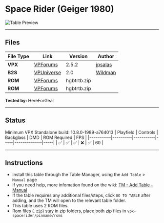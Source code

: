 # Space Rider (Geiger 1980)

![Table Preview](../../images/vpx-spacerider.png)

---

## Files
| File Type | Link | Version | Author | 
|-----------|--------|----------|--------------|
| **VPX** | [VPForums](https://www.vpforums.org/index.php?app=downloads&showfile=15649/) | 2.5.2 | [jpsalas](https://www.vpforums.org/index.php?showuser=277) |
| **B2S** | [VPUniverse](https://vpuniverse.com/files/file/2396-space-ridergeiger-1980/) | 2.0 | [Wildman](https://vpuniverse.com/profile/5-wildman/) |
| **ROM** | [VPForums](https://www.vpforums.org/index.php?app=downloads&showfile=695/) | hgbtrtb.zip |  | [destruk](https://www.vpforums.org/index.php?showuser=5) |
| **ROM** | [VPForums](https://www.vpforums.org/index.php?app=downloads&showfile=696/) | hgbtrtb.zip |  | [destruk](https://www.vpforums.org/index.php?showuser=5) |

**Tested by:** HereForGear

---

## Status 

Minimum VPX Standalone build: 10.8.0-1989-a764013
| Playfield | Controls | Backglass | DMD | ROM Required | FPS | 
|-----------|----------|-----------|-----|--------------|-----|
| :white_check_mark: | :white_check_mark: | :white_check_mark: | :x: | :white_check_mark: | 60 |

---

## Instructions

- Install this table through the Table Manager, using the `Add Table` > `Manual` page
- If you need help, more infomation found on the wiki: [TM - Add Table - Manual](https://github.com/LegendsUnchained/vpx-standalone-alp4k/wiki/%5B04%5D-%F0%9F%A7%A1-TM-%E2%80%90-Other-Features#add-table---manual)
- If the table requires any additional files/steps, click `GO TO TABLE` after adding, and the TM will open to the relevant table folder.
- This table uses 2 ROM files.
- Rom files (`.zip`) stay in zip folders, place both zip files in `vpx-spacerider/pinmame/roms`

